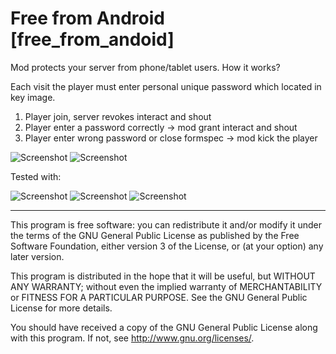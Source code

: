 # Free from Android [free_from_andoid]

Mod protects your server from phone/tablet users. How it works?

Each visit the player must enter personal unique password which located in key image.


1. Player join, server revokes interact and shout
2. Player enter a password correctly -> mod grant interact and shout
3. Player enter wrong password or close formspec -> mod kick the player


![Screenshot](https://i.ibb.co/h7kbxPF/ezgif-4-64dcff0a2c2c.gif)
![Screenshot](https://i.ibb.co/wKZXMyn/prev-1.png)

Tested with:

![Screenshot](https://i.ibb.co/10M7jsP/4-16.png)
![Screenshot](https://i.ibb.co/pz4KMVG/4-17.png)
![Screenshot](https://i.ibb.co/rbvSM6c/5-0.png)


---------------------------------------------------------------------
This program is free software: you can redistribute it and/or modify
it under the terms of the GNU General Public License as published by
the Free Software Foundation, either version 3 of the License, or
(at your option) any later version.

This program is distributed in the hope that it will be useful,
but WITHOUT ANY WARRANTY; without even the implied warranty of
MERCHANTABILITY or FITNESS FOR A PARTICULAR PURPOSE.  See the
GNU General Public License for more details.

You should have received a copy of the GNU General Public License
along with this program.  If not, see <http://www.gnu.org/licenses/>.